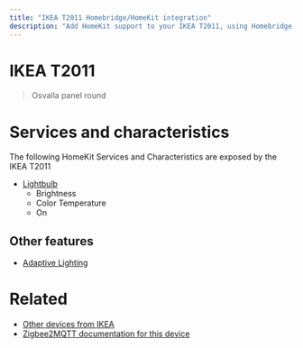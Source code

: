 ```yaml
---
title: "IKEA T2011 Homebridge/HomeKit integration"
description: "Add HomeKit support to your IKEA T2011, using Homebridge, Zigbee2MQTT and homebridge-z2m."
---
```

<!---
This file has been GENERATED using src/docgen/docgen.ts
DO NOT EDIT THIS FILE MANUALLY!
-->
# IKEA T2011
> Osvalla panel round


# Services and characteristics
The following HomeKit Services and Characteristics are exposed by
the IKEA T2011

* [Lightbulb](../../light.md)
  * Brightness
  * Color Temperature
  * On


## Other features
* [Adaptive Lighting](../../light.md)


# Related
* [Other devices from IKEA](../index.md#ikea)
* [Zigbee2MQTT documentation for this device](https://www.zigbee2mqtt.io/devices/T2011.html)